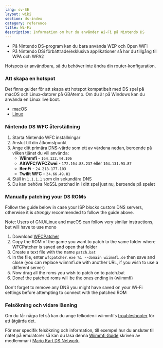 ```yaml
---
lang: sv-SE
layout: wiki
section: ds-index
category: reference
title: Wi-Fi
description: Information om hur du använder Wi-Fi på Nintendo DS
---
```


- På Nintendo DS-program kan du bara använda WEP och Open WiFi
- På Nintendo DSi förbättrade/exklusiva applikationer så har du tillgång till WPA och WPA2

Hotspots är användbara, så du behöver inte ändra din router-konfiguration.

### Att skapa en hotspot
Det finns guider för att skapa ett hotspot kompatibelt med DS spel på macOS och Linux-datorer på GBAtemp. Om du är på Windows kan du använda en Linux live boot.
- [macOS](https://gbatemp.net/threads/571658)
- [Linux](https://gbatemp.net/threads/543283)

### Nintendo DS WFC återställning
1. Starta Nintendo WFC inställningar
1. Anslut till din åtkomstpunkt
1. Ange ditt primära DNS-värde som ett av värdena nedan, beroende på vilken tjänst du vill använda:
   - **Wiimmfi** - `164.132.44.106`
   - **AltWFC/WFCZwei** - `172.104.88.237` eller `104.131.93.87`
   - **BenFi** - `24.218.177.103`
   - **Twilit WFC** - `34.66.49.81`
1. Ställ in `1.1.1.1` som din sekundära DNS
1. Du kan behöva NoSSL patchad in i ditt spel just nu, beroende på spelet

### Manually patching your DS ROMs
Follow the guide below in case your ISP blocks custom DNS servers, otherwise it is *strongly* recommended to follow the guide above.

Note: Users of GNU/Linux and macOS can follow very similar instructions, but will have to use mono

1. Download [WFCPatcher](https://github.com/AdmiralCurtiss/WfcPatcher/releases)
1. Copy the ROM of the game you want to patch to the same folder where WFCPatcher is saved and open that folder
1. Create a text file with the name `patch.bat`
1. In the file, enter `wfcpatcher.exe %1 --domain wiimmfi.de` then save and close (you can replace wiimmfi.de with another URL, if you wish to use a different server)
1. Now drag all the roms you wish to patch on to patch.bat
1. Done! the patched roms will be the ones ending in (wiimmfi)

Don't forget to remove any DNS you might have saved on your Wi-Fi settings before attempting to connect with the patched ROM

### Felsökning och vidare läsning
Om du får några fel så kan du ange felkoden i wiimmfi's [troubleshooter](https://wiimmfi.de/error) för att åtgärda det.

För mer specifik felsökning och information, till exempel hur du ansluter till nätet på emulatorer så kan du läsa denna [Wiimmfi Guide](https://docs.google.com/document/d/1f3PChwQig40UaiPXlh-Gi5CggGiBPzyrpiecLZlT8ZE/edit?usp=sharing) skriven av medlemmar i [Mario Kart DS Network](https://discord.gg/pa9bea6).
